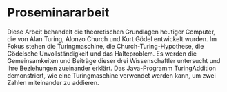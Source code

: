 # Proseminararbeit
Diese Arbeit behandelt die theoretischen Grundlagen heutiger Computer, die von Alan Turing, Alonzo Church und Kurt Gödel entwickelt wurden. Im Fokus stehen die Turingmaschine, die Church-Turing-Hypothese, die Gödelsche Unvollständigkeit und das Halteproblem. Es werden die Gemeinsamkeiten und Beiträge dieser drei Wissenschaftler untersucht und ihre Beziehungen zueinander erklärt. Das Java-Programm TuringAddition demonstriert, wie eine Turingmaschine verwendet werden kann, um zwei Zahlen miteinander zu addieren.

